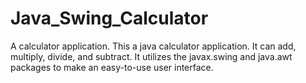# Java_Swing_Calculator
A calculator application. 
This a java calculator application. It can add, multiply, divide, and subtract. It utilizes the javax.swing and java.awt packages to make an easy-to-use user interface.
